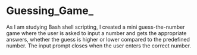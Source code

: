 # Guessing_Game_

As I am studying Bash shell scripting, I created a mini guess-the-number game where the user is asked to input a number and gets the appropriate answers, whether the guess is higher or lower compared to the predefined number. The input prompt closes when the user enters the correct number.
